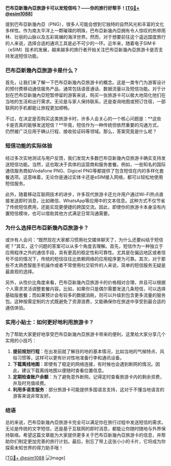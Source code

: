 **巴布亞新幾內亞旅游卡可以发短信吗？——你的旅行好帮手！[[TG💪+ @esim1088](https://t.me/s/esim1088)]**

提到巴布亞新幾內亞（PNG），很多人可能会想到它独特的自然风光和丰富的文化多样性。作为南太平洋上一颗璀璨的明珠，巴布亞新幾內亞拥有令人惊叹的热带雨林、壮丽的山脉以及五彩斑斓的海洋世界。然而，对于想要前往这个遥远国度旅行的人来说，选择合适的通讯工具是必不可少的一环。近年来，随着电子SIM卡（eSIM）技术的发展，越来越多的旅行者开始关注巴布亞新幾內亞旅游卡是否支持发送短信功能。

### 巴布亞新幾內亞旅游卡是什么？

首先，让我们来了解一下巴布亞新幾內亞旅游卡的概念。这是一类专门为游客设计的预付费移动通信服务产品，通常包括语音通话、数据流量以及短信功能。对于计划在巴布亞新幾內亞短暂停留的游客来说，购买一张旅游卡可以极大地简化他们在当地的生活和出行需求。无论是与家人保持联系，还是查询地图或预订住宿，一部联网的手机都能让旅程更加顺畅。

不过，在决定是否购买这类旅游卡时，许多人会关心的一个核心问题是：**这些卡是否真的能够发送短信？**毕竟，短信作为一种传统但依然重要的沟通方式，仍然被广泛应用于确认行程、接收验证码等领域。那么，答案究竟是什么呢？

### 短信功能的实际体验

经过多次实地测试与用户反馈，我们发现大多数巴布亞新幾內亞旅游卡确实支持发送短信功能。当然，这也取决于具体的运营商和服务套餐。例如，一些知名的国际通信服务商如Vodafone PNG、Digicel PNG等都提供了包含短信在内的多样化套餐选项。这意味着，无论你是通过实体卡还是eSIM接入网络，都可以轻松地使用短信服务。

此外，随着移动互联网技术的进步，许多现代旅游卡还允许用户通过Wi-Fi热点直接发送即时消息，比如微信、WhatsApp等应用中的文本信息。这种方式不仅节省了传统短信费用，还能实现更便捷的跨国交流。因此，即使你的旅游卡本身没有内置短信模块，也可以借助其他方式满足日常沟通需要。

### 为什么选择巴布亞新幾內亞旅游卡？

或许有人会问：“既然现在大家都习惯用社交媒体聊天了，为什么还要纠结于短信呢？”其实，这个问题的答案可以从多个角度去理解。首先，短信作为一种独立于应用程序之外的通信手段，具有更高的稳定性和可靠性。尤其是在偏远地区或者信号不佳的情况下，传统的短信往往比依赖网络的应用程序更为可靠。其次，对于那些不太熟悉智能手机操作或者不常使用社交软件的人来说，简单的短信服务无疑是最直观的选择。

另外，从性价比角度来看，巴布亞新幾內亞旅游卡的价格相对合理，并且可以根据个人需求灵活调整套餐内容。比如，如果你只是偶尔需要发送几条短信，可以选择基础版套餐；而如果预计会有较多的数据消耗，则可以升级到包含更多流量的服务包。这种按需定制的方式既避免了资源浪费，又能确保你在旅途中享受到最合适的通信体验。

### 实用小贴士：如何更好地利用旅游卡？

为了帮助大家更好地享受巴布亞新幾內亞旅游卡带来的便利，这里给大家分享几个实用的小技巧：

1. **提前规划行程**：在出发前就了解目的地的基本情况，比如当地的气候特点、风俗习惯等，这样可以更有针对性地准备行李和通讯设备。
2. **下载离线地图**：即使有了稳定的网络连接，有时候也会遇到断网的情况。因此，建议下载离线地图以便随时查看位置信息。
3. **定期检查账户余额**：为了避免意外断网，记得定时查看旅游卡内的剩余资费，并及时充值续费。
4. **利用多语言服务**：部分旅游卡可能提供多国语言支持，这对于不懂当地语言的游客来说非常友好。

### 结语

总的来说，巴布亞新幾內亞旅游卡完全可以满足你在旅行过程中发送短信的需求。无论是传统的文字短信，还是基于互联网的即时消息，都能让你随时随地与外界保持联络。希望这篇文章能为大家提供更多关于巴布亞新幾內亞旅游卡的信息，并帮助你们制定更加完善的旅行计划。最后，别忘了带上这张小小的卡片，它将成为你探索未知世界的得力助手哦！

[[TG💪+ @esim1088](https://t.me/s/esim1088) ![Image](https://i.postimg.cc/4NQfJmqS/Snipaste-2025-05-13-00-14-12.png)]